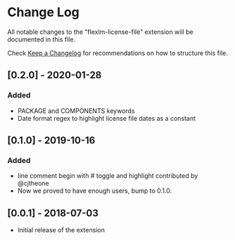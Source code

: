 # Change Log
All notable changes to the "flexlm-license-file" extension will be documented in this file.

Check [Keep a Changelog](http://keepachangelog.com/) for recommendations on how to structure this file.

## [0.2.0] - 2020-01-28

### Added

- PACKAGE and COMPONENTS keywords
- Date format regex to highlight license file dates as a constant

## [0.1.0] - 2019-10-16

### Added

- line comment begin with # toggle and highlight contributed by @cjtheone
- Now we proved to have enough users, bump to 0.1.0.

## [0.0.1] - 2018-07-03

- Initial release of the extension